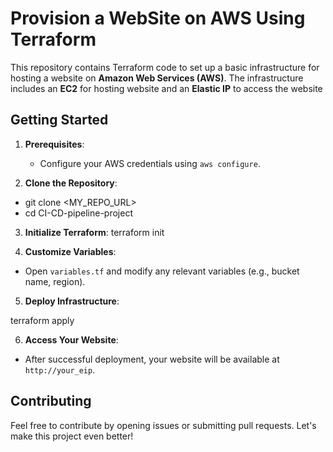 # Provision a WebSite on AWS Using Terraform

This repository contains Terraform code to set up a basic infrastructure for hosting a website on **Amazon Web Services (AWS)**. The infrastructure includes an **EC2** for hosting website and an **Elastic IP** to access the website

## Getting Started

1. **Prerequisites**:

   - Configure your AWS credentials using `aws configure`.

2. **Clone the Repository**:
   
-  git clone <MY_REPO_URL>
-  cd CI-CD-pipeline-project
3. **Initialize Terraform**:
   terraform init


4. **Customize Variables**:
- Open `variables.tf` and modify any relevant variables (e.g., bucket name, region).

5. **Deploy Infrastructure**:

terraform apply


6. **Access Your Website**:
- After successful deployment, your website will be available at `http://your_eip`.

## Contributing

Feel free to contribute by opening issues or submitting pull requests. Let's make this project even better!
